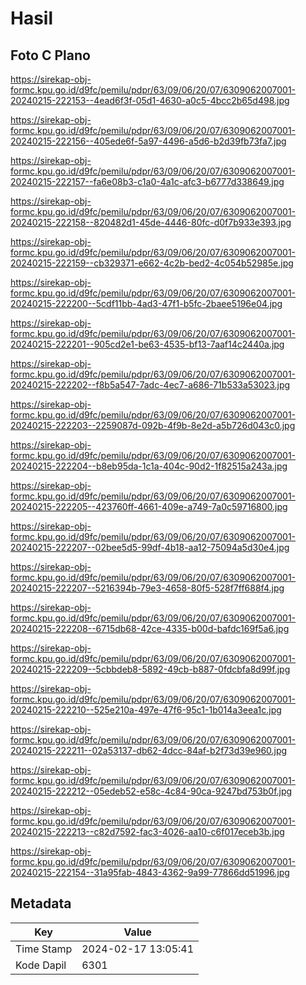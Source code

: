 # Hasil

## Foto C Plano

https://sirekap-obj-formc.kpu.go.id/d9fc/pemilu/pdpr/63/09/06/20/07/6309062007001-20240215-222153--4ead6f3f-05d1-4630-a0c5-4bcc2b65d498.jpg

https://sirekap-obj-formc.kpu.go.id/d9fc/pemilu/pdpr/63/09/06/20/07/6309062007001-20240215-222156--405ede6f-5a97-4496-a5d6-b2d39fb73fa7.jpg

https://sirekap-obj-formc.kpu.go.id/d9fc/pemilu/pdpr/63/09/06/20/07/6309062007001-20240215-222157--fa6e08b3-c1a0-4a1c-afc3-b6777d338649.jpg

https://sirekap-obj-formc.kpu.go.id/d9fc/pemilu/pdpr/63/09/06/20/07/6309062007001-20240215-222158--820482d1-45de-4446-80fc-d0f7b933e393.jpg

https://sirekap-obj-formc.kpu.go.id/d9fc/pemilu/pdpr/63/09/06/20/07/6309062007001-20240215-222159--cb329371-e662-4c2b-bed2-4c054b52985e.jpg

https://sirekap-obj-formc.kpu.go.id/d9fc/pemilu/pdpr/63/09/06/20/07/6309062007001-20240215-222200--5cdf11bb-4ad3-47f1-b5fc-2baee5196e04.jpg

https://sirekap-obj-formc.kpu.go.id/d9fc/pemilu/pdpr/63/09/06/20/07/6309062007001-20240215-222201--905cd2e1-be63-4535-bf13-7aaf14c2440a.jpg

https://sirekap-obj-formc.kpu.go.id/d9fc/pemilu/pdpr/63/09/06/20/07/6309062007001-20240215-222202--f8b5a547-7adc-4ec7-a686-71b533a53023.jpg

https://sirekap-obj-formc.kpu.go.id/d9fc/pemilu/pdpr/63/09/06/20/07/6309062007001-20240215-222203--2259087d-092b-4f9b-8e2d-a5b726d043c0.jpg

https://sirekap-obj-formc.kpu.go.id/d9fc/pemilu/pdpr/63/09/06/20/07/6309062007001-20240215-222204--b8eb95da-1c1a-404c-90d2-1f82515a243a.jpg

https://sirekap-obj-formc.kpu.go.id/d9fc/pemilu/pdpr/63/09/06/20/07/6309062007001-20240215-222205--423760ff-4661-409e-a749-7a0c59716800.jpg

https://sirekap-obj-formc.kpu.go.id/d9fc/pemilu/pdpr/63/09/06/20/07/6309062007001-20240215-222207--02bee5d5-99df-4b18-aa12-75094a5d30e4.jpg

https://sirekap-obj-formc.kpu.go.id/d9fc/pemilu/pdpr/63/09/06/20/07/6309062007001-20240215-222207--5216394b-79e3-4658-80f5-528f7ff688f4.jpg

https://sirekap-obj-formc.kpu.go.id/d9fc/pemilu/pdpr/63/09/06/20/07/6309062007001-20240215-222208--6715db68-42ce-4335-b00d-bafdc169f5a6.jpg

https://sirekap-obj-formc.kpu.go.id/d9fc/pemilu/pdpr/63/09/06/20/07/6309062007001-20240215-222209--5cbbdeb8-5892-49cb-b887-0fdcbfa8d99f.jpg

https://sirekap-obj-formc.kpu.go.id/d9fc/pemilu/pdpr/63/09/06/20/07/6309062007001-20240215-222210--525e210a-497e-47f6-95c1-1b014a3eea1c.jpg

https://sirekap-obj-formc.kpu.go.id/d9fc/pemilu/pdpr/63/09/06/20/07/6309062007001-20240215-222211--02a53137-db62-4dcc-84af-b2f73d39e960.jpg

https://sirekap-obj-formc.kpu.go.id/d9fc/pemilu/pdpr/63/09/06/20/07/6309062007001-20240215-222212--05edeb52-e58c-4c84-90ca-9247bd753b0f.jpg

https://sirekap-obj-formc.kpu.go.id/d9fc/pemilu/pdpr/63/09/06/20/07/6309062007001-20240215-222213--c82d7592-fac3-4026-aa10-c6f017eceb3b.jpg

https://sirekap-obj-formc.kpu.go.id/d9fc/pemilu/pdpr/63/09/06/20/07/6309062007001-20240215-222154--31a95fab-4843-4362-9a99-77866dd51996.jpg


## Metadata

| Key        | Value               |
| ---------- | ------------------- |
| Time Stamp | 2024-02-17 13:05:41 |
| Kode Dapil | 6301                |



